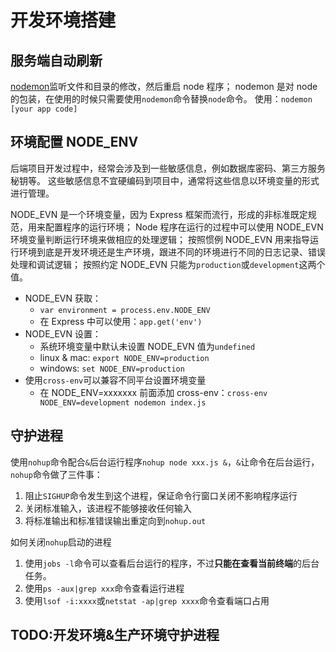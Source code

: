 # 开发环境搭建

## 服务端自动刷新

[nodemon](https://github.com/remy/nodemon#nodemon)监听文件和目录的修改，然后重启 node 程序；
nodemon 是对 node 的包装，在使用的时候只需要使用`nodemon`命令替换`node`命令。
使用：`nodemon [your app code]`

## 环境配置 NODE_ENV

后端项目开发过程中，经常会涉及到一些敏感信息，例如数据库密码、第三方服务秘钥等。
这些敏感信息不宜硬编码到项目中，通常将这些信息以环境变量的形式进行管理。

NODE_EVN 是一个环境变量，因为 Express 框架而流行，形成的非标准既定规范，用来配置程序的运行环境；
Node 程序在运行的过程中可以使用 NODE_EVN 环境变量判断运行环境来做相应的处理逻辑；
按照惯例 NODE_EVN 用来指导运行环境到底是开发环境还是生产环境，跟进不同的环境进行不同的日志记录、错误处理和调试逻辑；
按照约定 NODE_EVN 只能为`production`或`development`这两个值。

- NODE_EVN 获取：
  - `var environment = process.env.NODE_ENV`
  - 在 Express 中可以使用：`app.get('env')`
- NODE_EVN 设置：
  - 系统环境变量中默认未设置 NODE_EVN 值为`undefined`
  - linux & mac: `export NODE_ENV=production`
  - windows: `set NODE_ENV=production`
- 使用`cross-env`可以兼容不同平台设置环境变量
  - 在 NODE_ENV=xxxxxxx 前面添加 cross-env：`cross-env NODE_ENV=development nodemon index.js`

## 守护进程

使用`nohup`命令配合`&`后台运行程序`nohup node xxx.js &`，`&`让命令在后台运行，`nohup`命令做了三件事：

1. 阻止`SIGHUP`命令发生到这个进程，保证命令行窗口关闭不影响程序运行
2. 关闭标准输入，该进程不能够接收任何输入
3. 将标准输出和标准错误输出重定向到`nohup.out`

如何关闭`nohup`启动的进程

1. 使用`jobs -l`命令可以查看后台运行的程序，不过**只能在查看当前终端**的后台任务。
2. 使用`ps -aux|grep xxx`命令查看运行进程
3. 使用`lsof -i:xxxx`或`netstat -ap|grep xxxx`命令查看端口占用

## TODO:开发环境&生产环境守护进程
